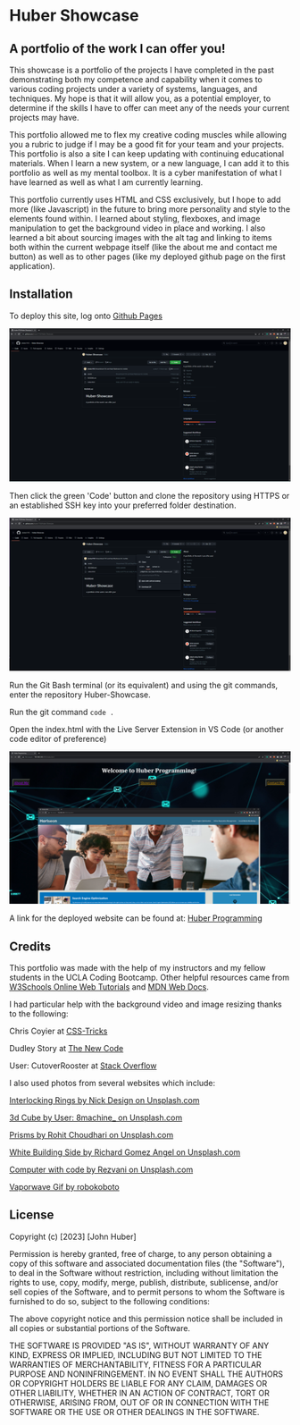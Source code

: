 # Huber Showcase

## A portfolio of the work I can offer you!

This showcase is a portfolio of the projects I have completed in the past demonstrating both my competence and capability when it comes to various coding projects under a variety of systems, languages, and techniques. My hope is that it will allow you, as a potential employer, to determine if the skills I have to offer can meet any of the needs your current projects may have.

This portfolio allowed me to flex my creative coding muscles while allowing you a rubric to judge if I may be a good fit for your team and your projects. This portfolio is also a site I can keep updating with continuing educational materials. When I learn a new system, or a new language, I can add it to this portfolio as well as my mental toolbox. It is a cyber manifestation of what I have learned as well as what I am currently learning.

This portfolio currently uses HTML and CSS exclusively, but I hope to add more (like Javascript) in the future to bring more personality and style to the elements found within. I learned about styling, flexboxes, and image manipulation to get the background video in place and working. I also learned a bit about sourcing images with the alt tag and linking to items both within the current webpage itself (like the about me and contact me button) as well as to other pages (like my deployed github page on the first application).

## Installation

To deploy this site, log onto [Github Pages](www.github.com)

![Github Repository Page](./assets/images/GithubPages.png)

Then click the green 'Code' button and clone the repository using HTTPS or an established SSH key into your preferred folder destination.

![Github Clone Button](./assets/images/GithubCode.png)

Run the Git Bash terminal (or its equivalent) and using the git commands, enter the repository Huber-Showcase.

Run the git command `code .`

Open the index.html with the Live Server Extension in VS Code (or another code editor of preference)

![Screenshot of Huber Programming](./assets/images/Screenshot%20-Huber-Programming.png)

A link for the deployed website can be found at:
[Huber Programming](https://jhuber1155.github.io/Huber-Showcase)

## Credits

This portfolio was made with the help of my instructors and my fellow students in the UCLA Coding Bootcamp. Other helpful resources came from [W3Schools Online Web Tutorials](https://www.w3schools.com/) and [MDN Web Docs](https://developer.mozilla.org/en-US/).

I had particular help with the background video and image resizing thanks to the following:

Chris Coyier at [CSS-Tricks](www.css-tricks.com/full-page-background-video-styles/)

Dudley Story at [The New Code](http://thenewcode.com/777/Create-Fullscreen-HTML5-Page-Background-Video)

User: CutoverRooster at [Stack Overflow](https://stackoverflow.com/questions/16687382/background-video-that-resizes-to-always-fit-the-browser)

I also used photos from several websites which include:

[Interlocking Rings by Nick Design on Unsplash.com](https://unsplash.com/photos/a-close-up-of-a-bunch-of-rings-on-a-black-background-U1YLgjA0tLg?utm_source=unsplash&utm_medium=referral&utm_content=creditShareLink)

[3d Cube by User: 8machine_ on Unsplash.com](https://unsplash.com/photos/oWFZm4NAvMQ?utm_source=unsplash&utm_medium=referral&utm_content=creditShareLink)

[Prisms by Rohit Choudhari on Unsplash.com](https://unsplash.com/photos/KjuR1MFpoqA?utm_source=unsplash&utm_medium=referral&utm_content=creditShareLink)

[White Building Side by Richard Gomez Angel on Unsplash.com](https://unsplash.com/photos/5YM26lUicfU?utm_source=unsplash&utm_medium=referral&utm_content=creditShareLink)

[Computer with code by Rezvani on Unsplash.com](https://unsplash.com/photos/a-group-of-people-sitting-around-a-laptop-computer-MnPWB-ybjHQ?utm_source=unsplash&utm_medium=referral&utm_content=creditShareLink)

[Vaporwave Gif by robokoboto](https://alphacoders.com/users/profile/69089)

## License 

Copyright (c) [2023] [John Huber]

Permission is hereby granted, free of charge, to any person obtaining a copy
of this software and associated documentation files (the "Software"), to deal
in the Software without restriction, including without limitation the rights
to use, copy, modify, merge, publish, distribute, sublicense, and/or sell
copies of the Software, and to permit persons to whom the Software is
furnished to do so, subject to the following conditions:

The above copyright notice and this permission notice shall be included in all
copies or substantial portions of the Software.

THE SOFTWARE IS PROVIDED "AS IS", WITHOUT WARRANTY OF ANY KIND, EXPRESS OR
IMPLIED, INCLUDING BUT NOT LIMITED TO THE WARRANTIES OF MERCHANTABILITY,
FITNESS FOR A PARTICULAR PURPOSE AND NONINFRINGEMENT. IN NO EVENT SHALL THE
AUTHORS OR COPYRIGHT HOLDERS BE LIABLE FOR ANY CLAIM, DAMAGES OR OTHER
LIABILITY, WHETHER IN AN ACTION OF CONTRACT, TORT OR OTHERWISE, ARISING FROM,
OUT OF OR IN CONNECTION WITH THE SOFTWARE OR THE USE OR OTHER DEALINGS IN THE
SOFTWARE.
